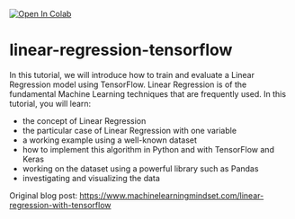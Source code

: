 [![Open In Colab](https://colab.research.google.com/assets/colab-badge.svg)](https://colab.research.google.com/github/machinelearningmindset/linear-regression-tensorflow/blob/master/linearRegressionOneVariable.ipynb)

# linear-regression-tensorflow

In this tutorial, we will introduce how to train and evaluate a Linear Regression model using TensorFlow. Linear Regression is of the fundamental Machine Learning techniques that are frequently used. In this tutorial, you will learn:

* the concept of Linear Regression
* the particular case of Linear Regression with one variable
* a working example using a well-known dataset
* how to implement this algorithm in Python and with TensorFlow and Keras
* working on the dataset using a powerful library such as Pandas
* investigating and visualizing the data

Original blog post: https://www.machinelearningmindset.com/linear-regression-with-tensorflow
